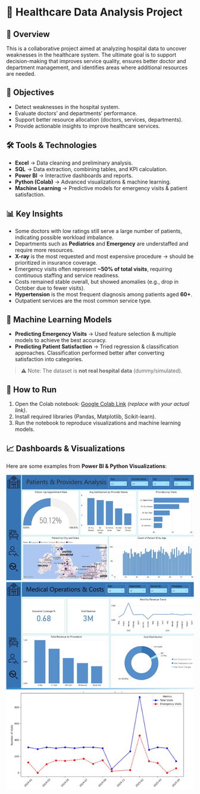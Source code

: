 # 🏥 Healthcare Data Analysis Project

## 📌 Overview  
This is a collaborative project aimed at analyzing hospital data to uncover weaknesses in the healthcare system. The ultimate goal is to support decision-making that improves service quality, ensures better doctor and department management, and identifies areas where additional resources are needed.

## 🎯 Objectives  
- Detect weaknesses in the hospital system.  
- Evaluate doctors’ and departments’ performance.  
- Support better resource allocation (doctors, services, departments).  
- Provide actionable insights to improve healthcare services.  

## 🛠 Tools & Technologies  
- **Excel** → Data cleaning and preliminary analysis.  
- **SQL** → Data extraction, combining tables, and KPI calculation.  
- **Power BI** → Interactive dashboards and reports.  
- **Python (Colab)** → Advanced visualizations & machine learning.  
- **Machine Learning** → Predictive models for emergency visits & patient satisfaction.  

## 📊 Key Insights  
- Some doctors with low ratings still serve a large number of patients, indicating possible workload imbalance.  
- Departments such as **Pediatrics** and **Emergency** are understaffed and require more resources.  
- **X-ray** is the most requested and most expensive procedure → should be prioritized in insurance coverage.  
- Emergency visits often represent **~50% of total visits**, requiring continuous staffing and service readiness.  
- Costs remained stable overall, but showed anomalies (e.g., drop in October due to fewer visits).  
- **Hypertension** is the most frequent diagnosis among patients aged **60+**.  
- Outpatient services are the most common service type.  

## 🤖 Machine Learning Models  
- **Predicting Emergency Visits** → Used feature selection & multiple models to achieve the best accuracy.  
- **Predicting Patient Satisfaction** → Tried regression & classification approaches. Classification performed better after converting satisfaction into categories.  

> ⚠️ Note: The dataset is **not real hospital data** (dummy/simulated).  

## 🚀 How to Run  
1. Open the Colab notebook: [Google Colab Link](#) _(replace with your actual link)_.  
2. Install required libraries (Pandas, Matplotlib, Scikit-learn).  
3. Run the notebook to reproduce visualizations and machine learning models.  

## 📈 Dashboards & Visualizations  
Here are some examples from **Power BI & Python Visualizations**:  

![Dashboard Example 1](images/dashboard1.png)  
![Dashboard Example 2](images/dashboard2.png)  
![Visualization Example](images/visualization.png)  
